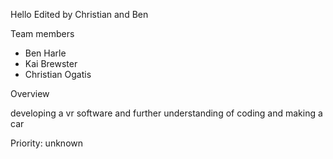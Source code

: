 
Hello 
Edited by Christian and Ben

Team members
- Ben Harle
- Kai Brewster
- Christian Ogatis

Overview 

developing a vr software and further understanding of coding and making a car

Priority: unknown
